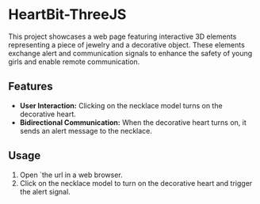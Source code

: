 # HeartBit-ThreeJS
This project showcases a web page featuring interactive 3D elements representing a piece of jewelry and a decorative object. These elements exchange alert and communication signals to enhance the safety of young girls and enable remote communication.

## Features

- **User Interaction:** Clicking on the necklace model turns on the decorative heart.
- **Bidirectional Communication:** When the decorative heart turns on, it sends an alert message to the necklace.

## Usage

1. Open `the url in a web browser.
2. Click on the necklace model to turn on the decorative heart and trigger the alert signal.




